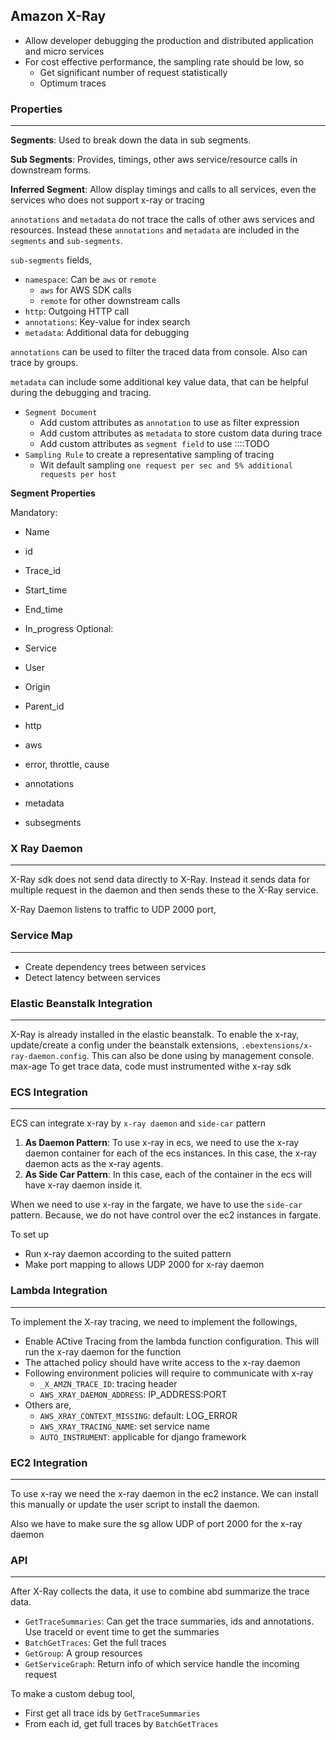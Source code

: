 ## Amazon X-Ray

- Allow developer debugging the production and distributed application and micro services
- For cost effective performance, the sampling rate should be low, so
  - Get significant number of request statistically
  - Optimum traces

### Properties

---

**Segments**: Used to break down the data in sub segments.

**Sub Segments**: Provides, timings, other aws service/resource calls in downstream forms.

**Inferred Segment**: Allow display timings and calls to all services, even the services who does not support x-ray or tracing

`annotations` and `metadata` do not trace the calls of other aws services and resources. Instead these `annotations` and `metadata` are included in the `segments` and `sub-segments`.

`sub-segments` fields,

- `namespace`: Can be `aws` or `remote`
  - `aws` for AWS SDK calls
  - `remote` for other downstream calls
- `http`: Outgoing HTTP call
- `annotations`: Key-value for index search
- `metadata`: Additional data for debugging

`annotations` can be used to filter the traced data from console. Also can trace by groups.

`metadata` can include some additional key value data, that can be helpful during the debugging and tracing.

- `Segment Document`
  - Add custom attributes as `annotation` to use as filter expression
  - Add custom attributes as `metadata` to store custom data during trace
  - Add custom attributes as `segment field` to use ::::TODO
- `Sampling Rule` to create a representative sampling of tracing
  - Wit default sampling `one request per sec and 5% additional requests per host`

**Segment Properties**

Mandatory:

- Name
- id
- Trace_id
- Start_time
- End_time
- In_progress
  Optional:

- Service
- User
- Origin
- Parent_id
- http
- aws
- error, throttle, cause
- annotations
- metadata
- subsegments

### X Ray Daemon

---

X-Ray sdk does not send data directly to X-Ray. Instead it sends data for multiple request in the daemon and then sends these to the X-Ray service.

X-Ray Daemon listens to traffic to UDP 2000 port,

### Service Map

---

- Create dependency trees between services
- Detect latency between services

### Elastic Beanstalk Integration

---

X-Ray is already installed in the elastic beanstalk. To enable the x-ray, update/create a config under the beanstalk extensions, `.ebextensions/x-ray-daemon.config`. This can also be done using by management console.
max-age
To get trace data, code must instrumented withe x-ray sdk

### ECS Integration

---

ECS can integrate x-ray by `x-ray daemon` and `side-car` pattern

1. **As Daemon Pattern**: To use x-ray in ecs, we need to use the x-ray daemon container for each of the ecs instances. In this case, the x-ray daemon acts as the x-ray agents.
2. **As Side Car Pattern**: In this case, each of the container in the ecs will have x-ray daemon inside it.

When we need to use x-ray in the fargate, we have to use the `side-car` pattern. Because, we do not have control over the ec2 instances in fargate.

To set up

- Run x-ray daemon according to the suited pattern
- Make port mapping to allows UDP 2000 for x-ray daemon

### Lambda Integration

---

To implement the X-ray tracing, we need to implement the followings,

- Enable ACtive Tracing from the lambda function configuration. This will run the x-ray daemon for the function
- The attached policy should have write access to the x-ray daemon
- Following environment policies will require to communicate with x-ray
  - `_X_AMZN_TRACE_ID`: tracing header
  - `AWS_XRAY_DAEMON_ADDRESS`: IP_ADDRESS:PORT
- Others are,
  - `AWS_XRAY_CONTEXT_MISSING`: default: LOG_ERROR
  - `AWS_XRAY_TRACING_NAME`: set service name
  - `AUTO_INSTRUMENT`: applicable for django framework

### EC2 Integration

---

To use x-ray we need the x-ray daemon in the ec2 instance. We can install this manually or update the user script to install the daemon.

Also we have to make sure the sg allow UDP of port 2000 for the x-ray daemon

### API

---

After X-Ray collects the data, it use to combine abd summarize the trace data.

- `GetTraceSummaries`: Can get the trace summaries, ids and annotations. Use traceId or event time to get the summaries
- `BatchGetTraces`: Get the full traces
- `GetGroup`: A group resources
- `GetServiceGraph`: Return info of which service handle the incoming request

To make a custom debug tool,

- First get all trace ids by `GetTraceSummaries`
- From each id, get full traces by `BatchGetTraces`
